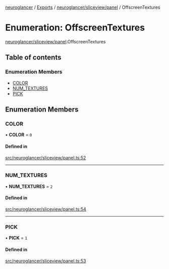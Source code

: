 [neuroglancer](../README.md) / [Exports](../modules.md) / [neuroglancer/sliceview/panel](../modules/neuroglancer_sliceview_panel.md) / OffscreenTextures

# Enumeration: OffscreenTextures

[neuroglancer/sliceview/panel](../modules/neuroglancer_sliceview_panel.md).OffscreenTextures

## Table of contents

### Enumeration Members

- [COLOR](neuroglancer_sliceview_panel.OffscreenTextures.md#color)
- [NUM\_TEXTURES](neuroglancer_sliceview_panel.OffscreenTextures.md#num_textures)
- [PICK](neuroglancer_sliceview_panel.OffscreenTextures.md#pick)

## Enumeration Members

### COLOR

• **COLOR** = ``0``

#### Defined in

[src/neuroglancer/sliceview/panel.ts:52](https://github.com/ActiveBrainAtlas2/neuroglancer/blob/91617476/src/neuroglancer/sliceview/panel.ts#L52)

___

### NUM\_TEXTURES

• **NUM\_TEXTURES** = ``2``

#### Defined in

[src/neuroglancer/sliceview/panel.ts:54](https://github.com/ActiveBrainAtlas2/neuroglancer/blob/91617476/src/neuroglancer/sliceview/panel.ts#L54)

___

### PICK

• **PICK** = ``1``

#### Defined in

[src/neuroglancer/sliceview/panel.ts:53](https://github.com/ActiveBrainAtlas2/neuroglancer/blob/91617476/src/neuroglancer/sliceview/panel.ts#L53)
